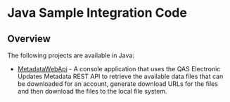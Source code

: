 # Java Sample Integration Code

## Overview

The following projects are available in Java:

 * [MetadataWebApi](https://github.com/experiandataquality/electronicupdates/tree/master/src/Java/MetadataWebApi) - A console application that uses the QAS Electronic Updates Metadata REST API to retrieve the available data files that can be downloaded for an account, generate download URLs for the files and then download the files to the local file system.